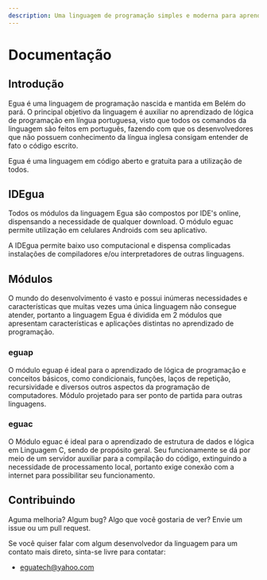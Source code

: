```yaml
---
description: Uma linguagem de programação simples e moderna para aprender a programar
---
```


# Documentação

## Introdução

Egua é uma linguagem de programação nascida e mantida em Belém do pará. O principal objetivo da linguagem é auxiliar no aprendizado de lógica de programação em língua portuguesa, visto que todos os comandos da linguagem são feitos em português, fazendo com que os desenvolvedores que não possuem conhecimento da língua inglesa consigam entender de fato o código escrito.

Egua é uma linguagem em código aberto e gratuita para a utilização de todos.

## IDEgua

Todos os módulos da linguagem Egua são compostos por IDE's online, dispensando a necessidade de qualquer download. O módulo eguac permite utilização em celulares Androids com seu aplicativo.

A IDEgua permite baixo uso computacional e dispensa complicadas instalações de compiladores e/ou interpretadores de outras linguagens.

## Módulos

O mundo do desenvolvimento é vasto e possui inúmeras necessidades e características que muitas vezes uma única linguagem não consegue atender, portanto a linguagem Egua é dividida em 2 módulos que apresentam características e aplicações distintas no aprendizado de programação.

### eguap

O módulo eguap é ideal para o aprendizado de lógica de programação e conceitos básicos, como condicionais, funções, laços de repetição, recursividade e diversos outros aspectos da programação de computadores. Módulo projetado para ser ponto de partida para outras linguagens.

### eguac

O Módulo eguac é ideal para o aprendizado de estrutura de dados e lógica em Linguagem C, sendo de propósito geral. Seu funcionamente se dá por meio de um servidor auxiliar para a compilação do código, extinguindo a necessidade de processamento local, portanto exige conexão com a internet para possibilitar seu funcionamento.


## Contribuindo

Aguma melhoria? Algum bug? Algo que você gostaria de ver? Envie um issue ou um pull request.

Se você quiser falar com algum desenvolvedor da linguagem para um contato mais direto, sinta-se livre para contatar:

* [eguatech@yahoo.com](mailto:eguatech@yahoo.com)
